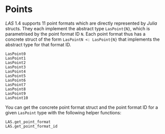 # Points

*LAS* 1.4 supports 11 point formats which are directly represented by *Julia* structs. They each implement the abstract type `LasPoint{N}`, which is parametrised by the point format ID `N`. Each point format thus has a concrete struct of the form `LasPointN <: LasPoint{N}` that implements the abstract type for that format ID. 

```@docs; canonical = false
LasPoint0
LasPoint1
LasPoint2
LasPoint3
LasPoint4
LasPoint5
LasPoint6
LasPoint7
LasPoint8
LasPoint9
LasPoint10
```

You can get the concrete point format struct and the point format ID for a given `LasPoint` type with the following helper functions:

```@docs; canonical = false
LAS.get_point_format
LAS.get_point_format_id
```